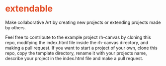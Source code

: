 # <span style="color:rgb(227, 75, 35);">extendable</span>
Make collaborative Art by creating new projects or extending projects made by others. 

Feel free to contribute to the example project rh-canvas by cloning this repo, modifying the index.html file inside the rh-canvas directory, and making a pull request. If you want to start a project of your own, clone this repo, copy the template directory, rename it with your projects name, describe your project in the index.html file and make a pull request.  
